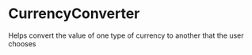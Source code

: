 # CurrencyConverter
Helps convert the value of one type of currency to another that the user chooses
